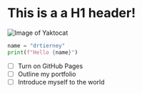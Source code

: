 # This is a a H1 header!

![Image of Yaktocat](https://octodex.github.com/images/yaktocat.png)

``` python
name = "drtierney"
print(f"Hello {name}")
```

- [ ] Turn on GitHub Pages
- [ ] Outline my portfolio
- [ ] Introduce myself to the world
